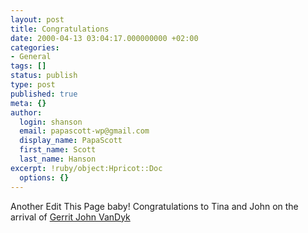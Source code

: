 ```yaml
---
layout: post
title: Congratulations
date: 2000-04-13 03:04:17.000000000 +02:00
categories:
- General
tags: []
status: publish
type: post
published: true
meta: {}
author:
  login: shanson
  email: papascott-wp@gmail.com
  display_name: PapaScott
  first_name: Scott
  last_name: Hanson
excerpt: !ruby/object:Hpricot::Doc
  options: {}
---
```

<p>Another Edit This Page baby! Congratulations to Tina and John on the arrival of <a href="http://vfih.editthispage.com/2000/04/11">Gerrit John VanDyk</a></p>
